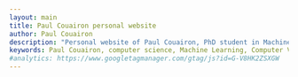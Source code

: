 ```yaml
---
layout: main
title: Paul Couairon personal website
author: Paul Couairon
description: "Personal website of Paul Couairon, PhD student in Machine Learning."
keywords: Paul Couairon, computer science, Machine Learning, Computer Vison, diffusion, generative models, PhD student, personal website
#analytics: https://www.googletagmanager.com/gtag/js?id=G-V8HK2ZSXGW
---
```

